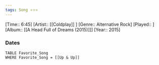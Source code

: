 ```yaml
---
tags: Song ⭐⭐⭐ 
---
```

[Time:: 6:45]
[Artist:: [[Coldplay]] ]
[Genre:: Alternative Rock]
[Played:: ]
[Album:: [[A Head Full of Dreams (2015)]]]
[Year:: 2015]
### Dates
````dataview
TABLE Favorite_Song
WHERE Favorite_Song = [[Up & Up]]
````